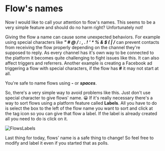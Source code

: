 # Flow's names

Now I would like to call your attention to flow's names. This seems to be a very simple feature and should do no harm right? Unfortunately not!

Giving the flow a name can cause some unexpected behaviors.
For example using special characters like ***" # @ / : , . ! ' * % & $ ( | /*** can prevent contacts from receiving the flow properly depending on the channel they're supposed to reply. As every channel has it's own way to be connected to the platform it becomes quite challenging to fight issues like this.
It can also affect triggers and referrers. Another example is creating a Facebook ad triggering a flow with special characters, if the flow has **#** it may not start at all.

You're safe to name flows using **-** or ***spaces***.

So, there's a very simple way to avoid problems like this. Just don't use special character to give flows' name. 😀
If it's really necessary there's a way to sort flows using a platform feature called **Labels**.
All you have to do is select the box to the left of the flow name you want to sort and click at the tag icon so you can give that flow a label. If the label is already created all you need to do is click on it.

![FlowsLabels](https://udo-rapidpro-static-app.s3.amazonaws.com/attachments/211/5850/steps/2b713ea8-e96e-4d01-84d8-f42be7bdaffa.png "How to label a flow")

Last thing for today, flows' name is a safe thing to change! So feel free to modify and label it even if you started that as polls.